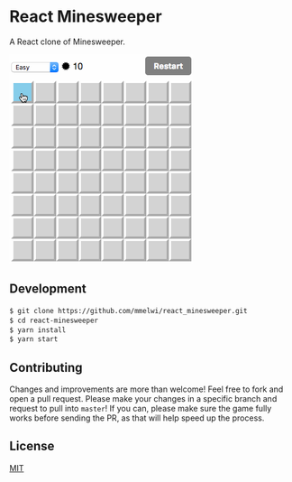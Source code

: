 # React Minesweeper

A React clone of Minesweeper.


![Screenshot](screenshot.gif)

## Development

```sh
$ git clone https://github.com/mmelwi/react_minesweeper.git
$ cd react-minesweeper
$ yarn install
$ yarn start
```

## Contributing

Changes and improvements are more than welcome! Feel free to fork and open a pull request. Please make your changes in a specific branch and request to pull into `master`! If you can, please make sure the game fully works before sending the PR, as that will help speed up the process.


## License

[MIT](http://opensource.org/licenses/MIT)

